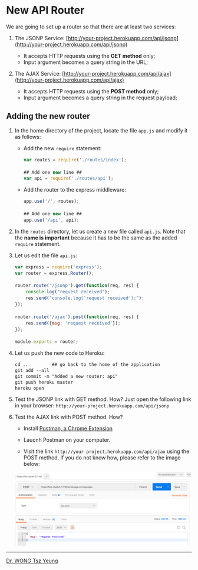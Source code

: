 # New API Router

We are going to set up a router so that there are at least two services:

1. The JSONP Service: [http://your-project.herokuapp.com/api/jsonp](http://your-project.herokuapp.com/api/jsonp)

	- It accepts HTTP requests using the **GET method** only;
	- Input argument becomes a query string in the URL;

2. The AJAX Service: [http://your-project.herokuapp.com/api/ajax](http://your-project.herokuapp.com/api/ajax)

	- It accepts HTTP requests using the **POST method** only;
	- Input argument becomes a query string in the request payload;


## Adding the new router

1. In the home directory of the project, locate the file `app.js` and modify it as follows:

	- Add the new `require` statement:

		```javascript
		var routes = require('./routes/index');

		## Add one new line ##
		var api = require('./routes/api');
		```

	- Add the router to the express middleware:

		```javascript
		app.use('/', routes);

		## Add one new line ##
		app.use('/api', api);
		```

2. In the `routes` directory, let us create a new file called `api.js`. Note that the __name is important__ because it has to be the same as the added `require` statement.

3. Let us edit the file `api.js`:

	```javascript
	var express = require('express');
	var router = express.Router();

	router.route('/jsonp').get(function(req, res) {
		console.log("request received");
		res.send("console.log('request received');");
	});

	router.route('/ajax').post(function(req, res) {
		res.send({msg: 'request received'});
	});

	module.exports = router;
	```

4. Let us push the new code to Heroku:

	```
	cd ..         ## go back to the home of the application
	git add --all 
	git commit -m "Added a new router: api"
	git push heroku master
	heroku open
	```

5. Test the JSONP link with GET method. How?  Just open the following link in your browser: `http://your-project.herokuapp.com/api/jsonp`

6. Test the AJAX link with POST method. How?

	- Install [Postman, a Chrome Extension](https://chrome.google.com/webstore/detail/postman/fhbjgbiflinjbdggehcddcbncdddomop?hl=en)

	- Laucnh Postman on your computer.

	- Visit the link `http://your-project.herokuapp.com/api/ajax` using the POST method. If you do not know how, please refer to the image below:

	![Postman](../images/postman.png)

---
[Dr. WONG Tsz Yeung](http://www.cse.cuhk.edu.hk/~tywong)